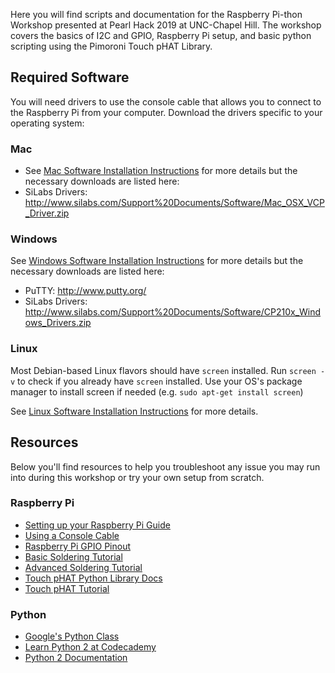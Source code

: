 Here you will find scripts and documentation for the Raspberry Pi-thon Workshop presented at Pearl Hack 2019 at UNC-Chapel Hill. The workshop covers the basics of I2C and GPIO, Raspberry Pi setup, and basic python scripting using the Pimoroni Touch pHAT Library.

## Required Software

You will need drivers to use the console cable that allows you to connect to the Raspberry Pi from your computer. Download the drivers specific to your operating system:

### Mac

- See [Mac Software Installation Instructions](https://learn.adafruit.com/adafruits-raspberry-pi-lesson-5-using-a-console-cable/software-installation-mac) for more details but the necessary downloads are listed here:
- SiLabs Drivers: http://www.silabs.com/Support%20Documents/Software/Mac_OSX_VCP_Driver.zip

### Windows

See [Windows Software Installation Instructions](https://learn.adafruit.com/adafruits-raspberry-pi-lesson-5-using-a-console-cable/software-installation-windows]) for more details but the necessary downloads are listed here:
- PuTTY: http://www.putty.org/
- SiLabs Drivers: http://www.silabs.com/Support%20Documents/Software/CP210x_Windows_Drivers.zip

### Linux

Most Debian-based Linux flavors should have `screen` installed. Run `screen -v` to check if you already have `screen` installed. Use your OS's package manager to install screen if needed (e.g. `sudo apt-get install screen`)

See [Linux Software Installation Instructions](https://learn.adafruit.com/adafruits-raspberry-pi-lesson-5-using-a-console-cable/software-installation-linux) for more details.

## Resources

Below you'll find resources to help you troubleshoot any issue you may run into during this workshop or try your own setup from scratch.

### Raspberry Pi

- [Setting up your Raspberry Pi Guide](https://projects.raspberrypi.org/en/projects/raspberry-pi-setting-up)
- [Using a Console Cable](https://learn.adafruit.com/adafruits-raspberry-pi-lesson-5-using-a-console-cable)
- [Raspberry Pi GPIO Pinout](https://pinout.xyz/)
- [Basic Soldering Tutorial](https://learn.pimoroni.com/tutorial/sandyj/soldering-phats)
- [Advanced Soldering Tutorial](https://www.youtube.com/playlist?list=PLtuhK5SHmBoEN1sBeFMZmsZP1pRd0YiAH)
- [Touch pHAT Python Library Docs](http://docs.pimoroni.com/touchphat/)
- [Touch pHAT Tutorial](https://learn.pimoroni.com/tutorial/sandyj/getting-started-with-touch-phat)

### Python
 - [Google's Python Class](https://developers.google.com/edu/python/)
 - [Learn Python 2 at Codecademy](https://www.codecademy.com/learn/learn-python)
 - [Python 2 Documentation](https://docs.python.org/2/index.html)
